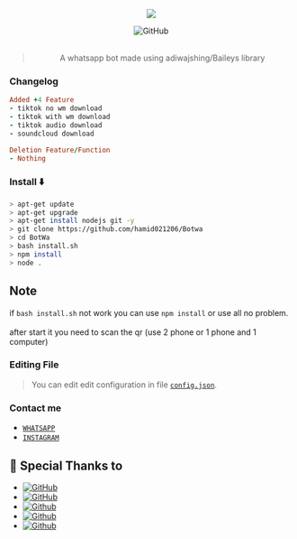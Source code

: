 <p align="center">
  <img alig src="https://i.pinimg.com/originals/e5/ce/bf/e5cebf7269f86a7b1d1799f0cb1bfa46.gif" />
</p>

<div align="center">
<img alt="GitHub" src="https://img.shields.io/badge/WHATSAPP%20BOT-25D32?style=for-the-badge&logoColor=darkgreen"/>
<br><br>
  
> A whatsapp bot made using adiwajshing/Baileys library


</div>

### Changelog
```rb
Added +4 Feature
- tiktok no wm download
- tiktok with wm download
- tiktok audio download
- soundcloud download

Deletion Feature/Function
- Nothing
```

### Install ⬇️

```bash
> apt-get update
> apt-get upgrade
> apt-get install nodejs git -y
> git clone https://github.com/hamid021206/Botwa
> cd BotWa
> bash install.sh
> npm install
> node .
```

## Note
if `bash install.sh` not work you can use `npm install` or use all no problem.
<br>
<br>
after start it you need to scan the qr (use 2 phone or 1 phone and 1 computer)

### Editing File
> You can edit edit configuration in file [`config.json`](https://github.com/Azyansah/Exneph-bot/blob/main/config.json).

### Contact me

- [`WHATSAPP`](http://wa.me/6282371973833)
- [`INSTAGRAM`](https://instagram.com/ha16507930@gmail.com)


## 🙏 Special Thanks to
* <a href="https://github.com/adiwajshing/Baileys"><img alt="GitHub" src="https://img.shields.io/badge/@adiwajshing/Baileys%20-%23121011.svg?style=flat-square&logo=github&color=green"/></a>
* <a href="https://github.com/mccnlight/Simple-selfbot"><img alt="GitHub" src="https://img.shields.io/badge/Lindow Amamiya%20-%23121011.svg?style=flat-square&logo=github&color=blue"/></a>
* <a href="https://github.com/Zobin33/Anu-wabot"><img alt="Github" src="https://img.shields.io/badge/Zobin (Galang)%20-%23121011.svg?style=flat-square&logo=github&color=blue"/></a>
* <a href="https://github.com/manxtodd"><img alt="Github" src="https://img.shields.io/badge/Manxtodd%20-%23121011.svg?style=flat-square&logo=github&color=blue"/></a>
* <a href="https://github.com/zenngans"><img alt="Github" src="https://img.shields.io/badge/ZennDie (Zainal Matih)%20-%23121011.svg?style=flat-square&logo=github&color=blue"/></a>
